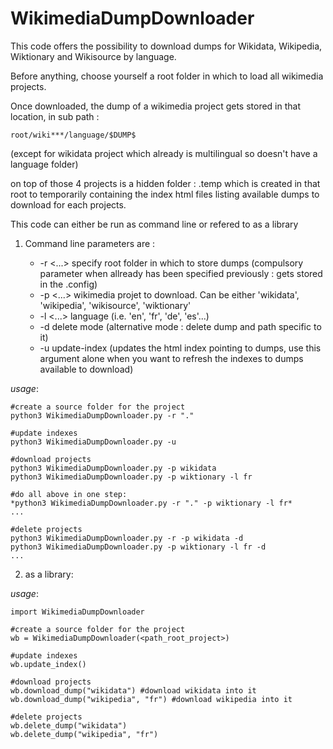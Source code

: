 # WikimediaDumpDownloader

This code offers the possibility to download dumps for Wikidata, Wikipedia, Wiktionary and Wikisource by language.

Before anything, choose yourself a root folder in which to load all wikimedia projects.

Once downloaded, the dump of a wikimedia project gets stored in that location, in sub path :

    root/wiki***/language/$DUMP$

(except for wikidata project which already is multilingual so doesn't have a language folder)

on top of those 4 projects is a hidden folder : .temp which is created in that root to temporarily containing the index html files listing available dumps to download for each projects.

This code can either be run as command line or refered to as a library

1) Command line parameters are :

    * -r <...> specify root folder in which to store dumps (compulsory parameter when allready has been specified previously : gets stored in the .config)
    * -p <...> wikimedia projet to download. Can be either 'wikidata', 'wikipedia', 'wikisource', 'wiktionary'
    * -l <...> language (i.e. 'en', 'fr', 'de', 'es'...)
    * -d delete mode (alternative mode : delete dump and path specific to it)
    * -u update-index (updates the html index pointing to dumps, use this argument alone when you want to refresh the indexes to dumps available to download)

*usage*:

    #create a source folder for the project
    python3 WikimediaDumpDownloader.py -r "."

    #update indexes
    python3 WikimediaDumpDownloader.py -u

    #download projects
    python3 WikimediaDumpDownloader.py -p wikidata
    python3 WikimediaDumpDownloader.py -p wiktionary -l fr

    #do all above in one step:
    *python3 WikimediaDumpDownloader.py -r "." -p wiktionary -l fr*
    ...

    #delete projects
    python3 WikimediaDumpDownloader.py -r -p wikidata -d
    python3 WikimediaDumpDownloader.py -p wiktionary -l fr -d
    ...


2) as a library:

*usage*:

    import WikimediaDumpDownloader

    #create a source folder for the project
    wb = WikimediaDumpDownloader(<path_root_project>)

    #update indexes
    wb.update_index()

    #download projects
    wb.download_dump("wikidata") #download wikidata into it
    wb.download_dump("wikipedia", "fr") #download wikipedia into it

    #delete projects
    wb.delete_dump("wikidata")
    wb.delete_dump("wikipedia", "fr") 
